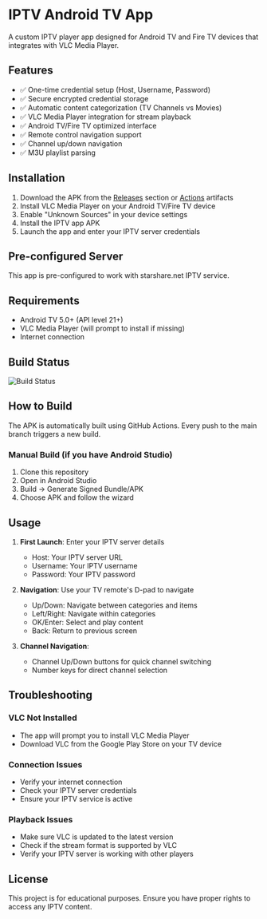 # IPTV Android TV App

A custom IPTV player app designed for Android TV and Fire TV devices that integrates with VLC Media Player.

## Features

- ✅ One-time credential setup (Host, Username, Password)
- ✅ Secure encrypted credential storage
- ✅ Automatic content categorization (TV Channels vs Movies)
- ✅ VLC Media Player integration for stream playback
- ✅ Android TV/Fire TV optimized interface
- ✅ Remote control navigation support
- ✅ Channel up/down navigation
- ✅ M3U playlist parsing

## Installation

1. Download the APK from the [Releases](../../releases) section or [Actions](../../actions) artifacts
2. Install VLC Media Player on your Android TV/Fire TV device
3. Enable "Unknown Sources" in your device settings
4. Install the IPTV app APK
5. Launch the app and enter your IPTV server credentials

## Pre-configured Server

This app is pre-configured to work with starshare.net IPTV service.

## Requirements

- Android TV 5.0+ (API level 21+)
- VLC Media Player (will prompt to install if missing)
- Internet connection

## Build Status

![Build Status](https://github.com/YOUR_USERNAME/iptv-android-tv-app/workflows/Build%20Android%20APK/badge.svg)

## How to Build

The APK is automatically built using GitHub Actions. Every push to the main branch triggers a new build.

### Manual Build (if you have Android Studio)

1. Clone this repository
2. Open in Android Studio
3. Build → Generate Signed Bundle/APK
4. Choose APK and follow the wizard

## Usage

1. **First Launch**: Enter your IPTV server details
   - Host: Your IPTV server URL
   - Username: Your IPTV username  
   - Password: Your IPTV password

2. **Navigation**: Use your TV remote's D-pad to navigate
   - Up/Down: Navigate between categories and items
   - Left/Right: Navigate within categories
   - OK/Enter: Select and play content
   - Back: Return to previous screen

3. **Channel Navigation**: 
   - Channel Up/Down buttons for quick channel switching
   - Number keys for direct channel selection

## Troubleshooting

### VLC Not Installed
- The app will prompt you to install VLC Media Player
- Download VLC from the Google Play Store on your TV device

### Connection Issues
- Verify your internet connection
- Check your IPTV server credentials
- Ensure your IPTV service is active

### Playback Issues
- Make sure VLC is updated to the latest version
- Check if the stream format is supported by VLC
- Verify your IPTV server is working with other players

## License

This project is for educational purposes. Ensure you have proper rights to access any IPTV content.